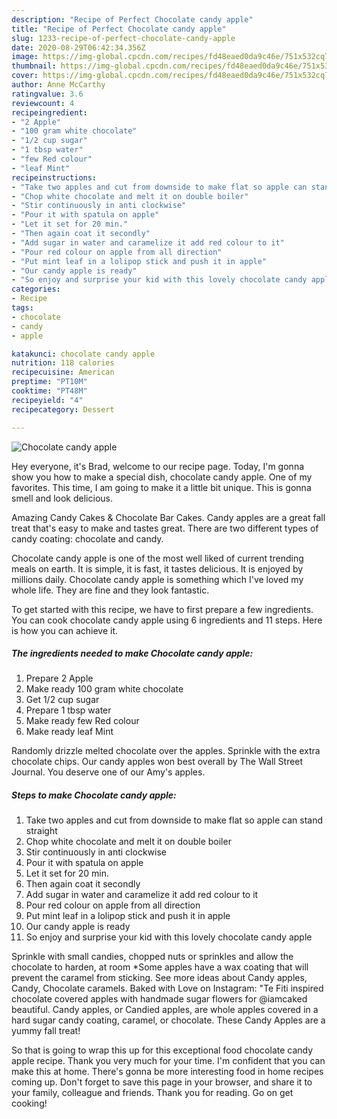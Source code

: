 ```yaml
---
description: "Recipe of Perfect Chocolate candy apple"
title: "Recipe of Perfect Chocolate candy apple"
slug: 1233-recipe-of-perfect-chocolate-candy-apple
date: 2020-08-29T06:42:34.356Z
image: https://img-global.cpcdn.com/recipes/fd48eaed0da9c46e/751x532cq70/chocolate-candy-apple-recipe-main-photo.jpg
thumbnail: https://img-global.cpcdn.com/recipes/fd48eaed0da9c46e/751x532cq70/chocolate-candy-apple-recipe-main-photo.jpg
cover: https://img-global.cpcdn.com/recipes/fd48eaed0da9c46e/751x532cq70/chocolate-candy-apple-recipe-main-photo.jpg
author: Anne McCarthy
ratingvalue: 3.6
reviewcount: 4
recipeingredient:
- "2 Apple"
- "100 gram white chocolate"
- "1/2 cup sugar"
- "1 tbsp water"
- "few Red colour"
- "leaf Mint"
recipeinstructions:
- "Take two apples and cut from downside to make flat so apple can stand straight"
- "Chop white chocolate and melt it on double boiler"
- "Stir continuously in anti clockwise"
- "Pour it with spatula on apple"
- "Let it set for 20 min."
- "Then again coat it secondly"
- "Add sugar in water and caramelize it add red colour to it"
- "Pour red colour on apple from all direction"
- "Put mint leaf in a lolipop stick and push it in apple"
- "Our candy apple is ready"
- "So enjoy and surprise your kid with this lovely chocolate candy apple"
categories:
- Recipe
tags:
- chocolate
- candy
- apple

katakunci: chocolate candy apple 
nutrition: 118 calories
recipecuisine: American
preptime: "PT10M"
cooktime: "PT48M"
recipeyield: "4"
recipecategory: Dessert

---
```



![Chocolate candy apple](https://img-global.cpcdn.com/recipes/fd48eaed0da9c46e/751x532cq70/chocolate-candy-apple-recipe-main-photo.jpg)

Hey everyone, it's Brad, welcome to our recipe page. Today, I'm gonna show you how to make a special dish, chocolate candy apple. One of my favorites. This time, I am going to make it a little bit unique. This is gonna smell and look delicious.

Amazing Candy Cakes &amp; Chocolate Bar Cakes. Candy apples are a great fall treat that&#39;s easy to make and tastes great. There are two different types of candy coating: chocolate and candy.

Chocolate candy apple is one of the most well liked of current trending meals on earth. It is simple, it is fast, it tastes delicious. It is enjoyed by millions daily. Chocolate candy apple is something which I've loved my whole life. They are fine and they look fantastic.


To get started with this recipe, we have to first prepare a few ingredients. You can cook chocolate candy apple using 6 ingredients and 11 steps. Here is how you can achieve it.

<!--inarticleads1-->

##### The ingredients needed to make Chocolate candy apple:

1. Prepare 2 Apple
1. Make ready 100 gram white chocolate
1. Get 1/2 cup sugar
1. Prepare 1 tbsp water
1. Make ready few Red colour
1. Make ready leaf Mint


Randomly drizzle melted chocolate over the apples. Sprinkle with the extra chocolate chips. Our candy apples won best overall by The Wall Street Journal. You deserve one of our Amy&#39;s apples. 

<!--inarticleads2-->

##### Steps to make Chocolate candy apple:

1. Take two apples and cut from downside to make flat so apple can stand straight
1. Chop white chocolate and melt it on double boiler
1. Stir continuously in anti clockwise
1. Pour it with spatula on apple
1. Let it set for 20 min.
1. Then again coat it secondly
1. Add sugar in water and caramelize it add red colour to it
1. Pour red colour on apple from all direction
1. Put mint leaf in a lolipop stick and push it in apple
1. Our candy apple is ready
1. So enjoy and surprise your kid with this lovely chocolate candy apple


Sprinkle with small candies, chopped nuts or sprinkles and allow the chocolate to harden, at room *Some apples have a wax coating that will prevent the caramel from sticking. See more ideas about Candy apples, Candy, Chocolate caramels. Baked with Love on Instagram: &#34;Te Fiti inspired chocolate covered apples with handmade sugar flowers for @iamcaked beautiful. Candy apples, or Candied apples, are whole apples covered in a hard sugar candy coating, caramel, or chocolate. These Candy Apples are a yummy fall treat! 

So that is going to wrap this up for this exceptional food chocolate candy apple recipe. Thank you very much for your time. I'm confident that you can make this at home. There's gonna be more interesting food in home recipes coming up. Don't forget to save this page in your browser, and share it to your family, colleague and friends. Thank you for reading. Go on get cooking!
